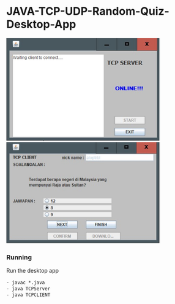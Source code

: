 # JAVA-TCP-UDP-Random-Quiz-Desktop-App
  <a href="https://github.com/aloptrbl/JAVA-TCP-UDP-Random-Quiz-Desktop-App">
   <img src="/screenshots/tcp-server.jpg" alt="Server" width="400" style="display='flex';justifyContent:'center'" />
  </a>
    <a href="https://github.com/aloptrbl/JAVA-TCP-UDP-Random-Quiz-Desktop-App">
   <img src="/screenshots/tcp-client.jpg" alt="Server" width="400" style="display='flex';justifyContent:'center'" />
  </a>

### Running

Run the desktop app

```
- javac *.java
- java TCPServer
- java TCPCLIENT
```
